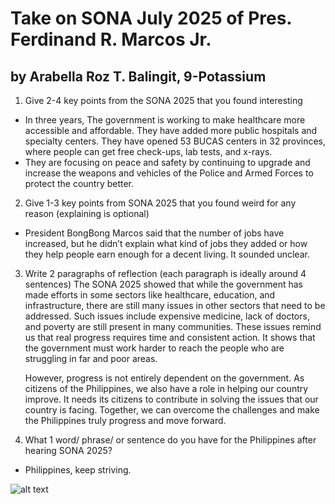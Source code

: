 # Take on SONA July 2025 of Pres. Ferdinand R. Marcos Jr.
## by Arabella Roz T. Balingit, 9-Potassium

1. Give 2-4 key points from the SONA 2025 that you found interesting
* In three years, The government is working to make healthcare more accessible and affordable. They have added more public hospitals and specialty centers. They have opened 53 BUCAS centers in 32 provinces, where people can get free check-ups, lab tests, and x-rays.
* They are focusing on peace and safety by continuing to upgrade and increase the weapons and vehicles of the Police and Armed Forces to protect the country better.

2. Give 1-3 key points from SONA 2025 that you found weird for any reason (explaining is optional)
* President BongBong Marcos said that the number of jobs have increased, but he didn’t explain what kind of jobs they added or how they help people earn enough for a decent living. It sounded unclear.

3. Write 2 paragraphs of reflection (each paragraph is ideally around 4 sentences)
	The SONA 2025 showed that while the government has made efforts in some sectors like healthcare, education, and infrastructure, there are still many issues in other sectors that need to be addressed. Such issues include expensive medicine, lack of doctors, and poverty are still present in many communities. These issues remind us that real progress requires time and consistent action. It shows that the government must work harder to reach the people who are struggling in far and poor areas.

	However, progress is not entirely dependent on the government. As citizens of the Philippines, we also have a role in helping our country improve. It needs its citizens to contribute in solving the issues that our country is facing. Together, we can overcome the challenges and make the Philippines truly progress and move forward.

4. What 1 word/ phrase/ or sentence do you have for the Philippines after hearing SONA 2025?
* Philippines, keep striving.

![alt text](image.png)
